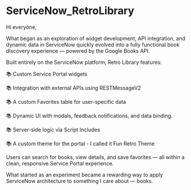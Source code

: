 # ServiceNow_RetroLibrary

Hi everyone, 



What began as an exploration of widget development, API integration, and dynamic data in ServiceNow quickly evolved into a fully functional book discovery experience — powered by the Google Books API.



Built entirely on the ServiceNow platform, Retro Library features:



📚 Custom Service Portal widgets

 📚 Integration with external APIs using RESTMessageV2

 📚 A custom Favorites table for user-specific data

 📚 Dynamic UI with modals, feedback notifications, and data binding.

 📚 Server-side logic via Script Includes

 📚 A custom theme for the portal - I called it Fun Retro Theme



Users can search for books, view details, and save favorites — all within a clean, responsive Service Portal experience.

What started as an experiment became a rewarding way to apply ServiceNow architecture to something I care about — books.

